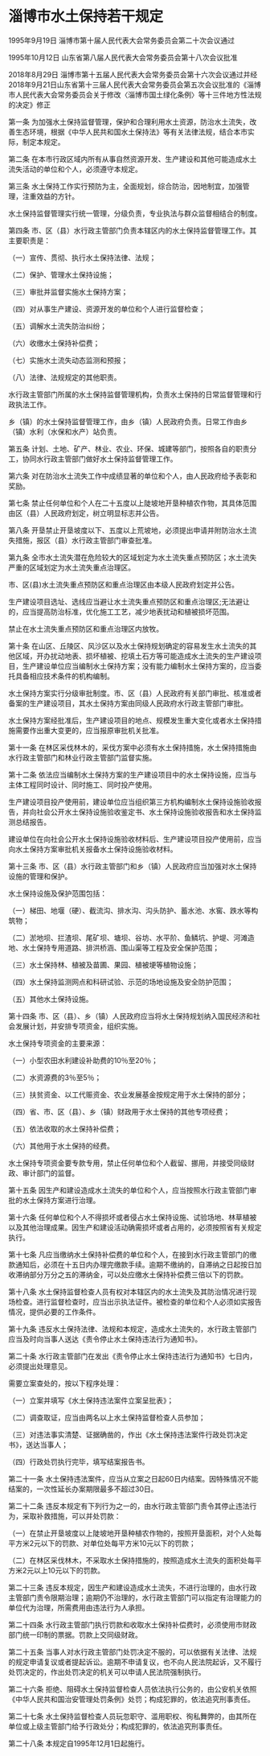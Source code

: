# 淄博市水土保持若干规定

1995年9月19日 淄博市第十届人民代表大会常务委员会第二十次会议通过

1995年10月12日 山东省第八届人民代表大会常务委员会第十八次会议批准

2018年8月29日 淄博市第十五届人民代表大会常务委员会第十六次会议通过并经2018年9月21日山东省第十三届人民代表大会常务委员会第五次会议批准的《淄博市人民代表大会常务委员会关于修改〈淄博市国土绿化条例〉等十三件地方性法规的决定》修正



第一条 为加强水土保持监督管理，保护和合理利用水土资源，防治水土流失，改善生态环境，根据《中华人民共和国水土保持法》等有关法律法规，结合本市实际，制定本规定。

第二条 在本市行政区域内所有从事自然资源开发、生产建设和其他可能造成水土流失活动的单位和个人，必须遵守本规定。

第三条 水土保持工作实行预防为主，全面规划，综合防治，因地制宜，加强管理，注重效益的方针。

水土保持监督管理实行统一管理，分级负责，专业执法与群众监督相结合的制度。

第四条 市、区（县）水行政主管部门负责本辖区内的水土保持监督管理工作。其主要职责是：

（一）宣传、贯彻、执行水土保持法律、法规；

（二）保护、管理水土保持设施；

（三）审批并监督实施水土保持方案；

（四）对从事生产建设、资源开发的单位和个人进行监督检查；

（五）调解水土流失防治纠纷；

（六）收缴水土保持补偿费；

（七）实施水土流失动态监测和预报；

（八）法律、法规规定的其他职责。

水行政主管部门所属的水土保持监督管理机构，负责水土保持的日常监督管理和行政执法工作。

乡（镇）的水土保持监督管理工作，由乡（镇）人民政府负责。日常工作由乡（镇）水利（水保和水产）站负责。

第五条 计划、土地、矿产、林业、农业、环保、城建等部门，按照各自的职责分工，协同水行政主管部门做好水土保持监督管理工作。

第六条 对在防治水土流失工作中成绩显著的单位和个人，由人民政府给予表彰和奖励。

第七条 禁止任何单位和个人在二十五度以上陡坡地开垦种植农作物，其具体范围由区（县）人民政府划定，树立明显标志并公告。

第八条 开垦禁止开垦坡度以下、五度以上荒坡地，必须提出申请并附防治水土流失措施，报区（县）水行政主管部门审查批准。

第九条 全市水土流失潜在危险较大的区域划定为水土流失重点预防区；水土流失严重的区域划定为水土流失重点治理区。

市、区(县)水土流失重点预防区和重点治理区由本级人民政府划定并公告。

生产建设项目选址、选线应当避让水土流失重点预防区和重点治理区;无法避让的，应当提高防治标准，优化施工工艺，减少地表扰动和植被损坏范围。

禁止在水土流失重点预防区和重点治理区内放牧。

第十条 在山区、丘陵区、风沙区以及水土保持规划确定的容易发生水土流失的其他区域，开办扰动地表、损坏植被、挖填土石方等可能造成水土流失的生产建设项目，生产建设单位应当编制水土保持方案；没有能力编制水土保持方案的，应当委托具备相应技术条件的机构编制。

水土保持方案实行分级审批制度。市、区（县）人民政府有关部门审批、核准或者备案的生产建设项目，其水土保持方案由同级人民政府水行政主管部门审批。

水土保持方案经批准后，生产建设项目的地点、规模发生重大变化或者水土保持措施需要作出重大变更的，应当报原审批机关批准。

第十一条 在林区采伐林木的，采伐方案中必须有水土保持措施，水土保持措施由水行政主管部门和林业行政主管部门监督实施。

第十二条 依法应当编制水土保持方案的生产建设项目中的水土保持设施，应当与主体工程同时设计、同时施工、同时投产使用。

生产建设项目投产使用前，建设单位应当组织第三方机构编制水土保持设施验收报告，并向社会公开水土保持设施验收鉴定书、水土保持设施验收报告和水土保持监测总结报告。

建设单位在向社会公开水土保持设施验收材料后、生产建设项目投产使用前，应当向水土保持方案审批机关报备水土保持设施验收材料。

第十三条 市、区（县）水行政主管部门和乡（镇）人民政府应当加强对水土保持设施的管理和保护。

水土保持设施及保护范围包括：

（一）梯田、地堰（硬）、截流沟、排水沟、沟头防护、蓄水池、水窖、跌水等构筑物；

（二）淤地坝、拦渣坝、尾矿坝、塘坝、谷坊、水平阶、鱼鳞坑、护堤、河滩造地、水土保持专用道路、排洪桥涵、围山渠等工程及安全保护范围；

（三）水土保持林、植被及苗圃、果园、植被埂等植物设施；

（四）水土保持监测网点和科研试验、示范的场地设施及安全防护范围；

（五）其他水土保持设施。

第十四条 市、区（县）、乡（镇）人民政府应当将水土保持规划纳入国民经济和社会发展计划，并安排专项资金，组织实施。

水土保持专项资金的主要来源：

（一）小型农田水利建设补助费的10％至20％；

（二）水资源费的3％至5％；

（三）扶贫资金、以工代赈资金、农业发展基金按规定用于水土保持的部分；

（四）省、市、区（县）、乡（镇）财政用于水土保持的其他专项经费；

（五）依法收取的水土保持补偿费；

（六）其他用于水土保持的经费。

水土保持专项资金要专款专用，禁止任何单位和个人截留、挪用，并接受同级财政、审计部门的监督。

第十五条 因生产和建设造成水土流失的单位和个人，应当按照水行政主管部门审批的水土保持方案进行治理。

第十六条 任何单位和个人不得损坏或者侵占水土保持设施、试验场地、林草植被以及其他治理成果。因生产和建设活动确需损坏或者占用的，必须按照省有关规定执行。

第十七条 凡应当缴纳水土保持补偿费的单位和个人，在接到水行政主管部门的缴款通知后，必须在十五日内办理完缴款手续。逾期不缴纳的，自滞纳之日起按日加收滞纳部分万分之五的滞纳金，可以处应缴水土保持补偿费三倍以下的罚款。

第十八条 水土保持监督检查人员有权对本辖区内的水土流失及其防治情况进行现场检查。进行监督检查时，应当出示执法证件。被检查的单位和个人必须如实报告情况，提供必要的工作条件。

第十九条 违反水土保持法律、法规和本规定，造成水土流失的，水行政主管部门应当及时向当事人送达《责令停止水土保持违法行为通知书》。

第二十条 水行政主管部门在发出《责令停止水土保持违法行为通知书》七日内，必须提出处理意见。

需要立案查处的，按以下程序处理：

（一）立案并填写《水土保持违法案件立案呈批表》；

（二）调查取证，应当由两名以上水土保持监督检查人员参加；

（三）对违法事实清楚、证据确凿的，作出《水土保持违法案件行政处罚决定书》，送达当事人；

（四）行政处罚执行完毕，填写结案报告书。

第二十一条 水土保持违法案件，应当从立案之日起60日内结案。因特殊情况不能结案的，一次性延长办案期限最多不超过30日。

第二十二条 违反本规定有下列行为之一的，由水行政主管部门责令其停止违法行为，采取补救措施，可以并处罚款：

（一）在禁止开垦坡度以上陡坡地开垦种植农作物的，按照开垦面积，对个人处每平方米2元以下的罚款、对单位处每平方米10元以下的罚款；

（二）在林区采伐林木，不采取水土保持措施的，按照造成水土流失的面积处每平方米2元以上10元以下的罚款。

第二十三条 违反本规定，因生产和建设造成水土流失，不进行治理的，由水行政主管部门责令限期治理；逾期仍不治理的，水行政主管部门可以指定有治理能力的单位代为治理，所需费用由违法行为人承担。

第二十四条 水行政主管部门执行罚款和收取水土保持补偿费时，必须使用市财政部门统一印制的票据。罚款上交同级财政。

第二十五条 当事人对水行政主管部门处罚决定不服的，可以依据有关法律、法规的规定申请复议或者提起诉讼。逾期不申请复议，也不向人民法院起诉，又不履行处罚决定的，作出处罚决定的机关可以申请人民法院强制执行。

第二十六条 拒绝、阻碍水土保持监督检查人员依法执行公务的，由公安机关依照《中华人民共和国治安管理处罚条例》处罚；构成犯罪的，依法追究刑事责任。

第二十七条 水土保持监督检查人员玩忽职守、滥用职权、徇私舞弊的，由其所在单位或上级主管部门给予行政处分；构成犯罪的，依法追究刑事责任。

第二十八条 本规定自1995年12月1日起施行。